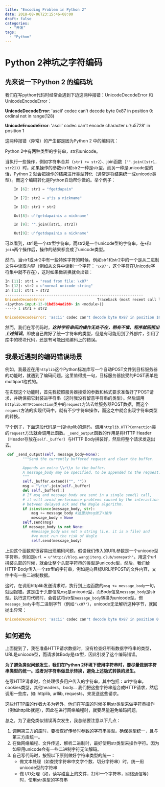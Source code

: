 ```yaml
---
title: "Encoding Problem in Python 2"
date: 2018-08-06T23:15:46+08:00
draft: false
categories:
  - "开发"
tags:
  - "Python"
---
```


Python 2神坑之字符编码
==========




## 先来说一下Python 2 的编码坑

我们在写python代码时经常会遇到下边这两种报错：UnicodeDecodeError 和 UnicodeEncodeError：

**UnicodeDecodeError**: 'ascii' codec can't decode byte 0x87 in position 0: ordinal not in range(128)

**UnicodeEncodeError**: 'ascii' codec can't encode character u'\u5728' in position 1

这两种报错（异常）的产生都是因为Python 2 中的编码坑：

Python 2中有两种类型的字符串，str和unicode。

当执行一些操作，例如字符串合并（```str1 += str2```）、join函数（```"".join([str1, str2])```）时，如果操作的参数str1和str2一种是str型，而另一种是unicode型的话，Python 2 就会把操作的结果进行类型转化（通常是将结果统一成unicode类型）。而这个编码转化是Python自动帮你做的。举个例子：

```python
	In [6]: str1 = "fgetdapain"

	In [7]: str2 = u"is a nickname"

	In [8]: str1 + str2

	Out[8]: u'fgetdapainis a nickname'

	In [9]: "".join([str1, str2])

	Out[9]: u'fgetdapainis a nickname'

```



可以看到，str1是一个str型字符串，而str2是一个unicode型的字符串，在```+```和```join```两个操作后，操作的结果都变成了unicode类型。



然而，当str1或str2中有一些特殊字符的时候，例如str1和str2中的一个是从二进制文件中读取内容（例如从文件中读到一个字符：```'\x87'```，这个字符在Unicode字符集中就不存在），这时如果做转换就会出错：

```python
In [11]: str1 = "read from file: \x87"
In [12]: str2 = u"normal unicode string"
In [13]: str1 + str2
---------------------------------------------------------------
UnicodeDecodeError                        Traceback (most recent call last)
<ipython-input-13-01bd5b4ad288> in <module>()
----> 1 str1 + str2

UnicodeDecodeError: 'ascii' codec can't decode byte 0x87 in position 16: ordinal not in range(128)
```



然而，我们在写代码时，***这种字符串间的操作无处不在，稍有不慎，程序就回报出上述错误***。即使自己做好了统一字符串的类型，但是有可能用到了外部库，引用了库中的模块代码，还是有可能出现编码上的错误。



## 我最近遇到的编码错误场景

例如，我最近在用```httplib```这个Python标准库写一个自动POST文件到目标服务器的功能时，就遇到了编码问题。这里值得提一句，目标服务器接受的POST表单是multipart格式的。

在实现这个功能时，首先我按照服务器接受的参数和格式要求准备好了POST请求，并确保把它封装进字符串（这时我没有留意字符串的类型）。然后调用```httplib.HTTPConnection```类中的```request```方法去给服务器POST数据，而这个```request```方法的实现代码中，就有不少字符串操作，而这之中就会出现字符串类型的转换。

举个例子，下面这段代码是一段httplib的源码，调用```httplib.HTTPConnection```类的```request```方法就会调用此函数。```_send_output```函数的作用是将HTTP Header（Header存放在```self._buffer```）与HTTP Body拼装好，然后将整个请求发送出去。

```python
 def _send_output(self, message_body=None):
        """Send the currently buffered request and clear the buffer.

        Appends an extra \\r\\n to the buffer.
        A message_body may be specified, to be appended to the request.
        """
        self._buffer.extend(("", ""))
        msg = "\r\n".join(self._buffer)
        del self._buffer[:]
        # If msg and message_body are sent in a single send() call,
        # it will avoid performance problems caused by the interaction
        # between delayed ack and the Nagle algorithm.
        if isinstance(message_body, str):
            msg += message_body	#这里对msg做了+操作
            message_body = None
        self.send(msg)
        if message_body is not None:
            #message_body was not a string (i.e. it is a file) and
            #we must run the risk of Nagle
            self.send(message_body)
```

上边这个函数就很容易出现编码问题，假设我们传入的URL参数是一个unicode型字符串，例如是```url = u"http://blog.wangjiteng.club/somepath"```。用这个url拼装头部的时候，就会让整个头部字符串的类型是unicode型，然后，我们给HTTP Body传入一个str型的字符串，例如是向目标URL所POST的文件内容，文件中有一些二进制数据。

这时，在调用httplib发送请求时，执行到上边函数的```msg += message_body```一句，就回报错。这是由于头部信息```msg```是unicode型，而Body信息```message_body```是str型。执行这句代码时，会尝试将str型```message_body```转换为unicode型。但```message_body```中有二进制字节（例如```'\x87'```），unicode无法解析这种字节，就回抛出异常：

```python
UnicodeDecodeError: 'ascii' codec can't decode byte 0x87 in position 0: ordinal not in range(128)
```



## 如何避免

上面提到了，我在准备HTTP请求数据时，没有检查好所有数据字符串的类型，URL是unicode型，而请求体Body是str型，因此引发了这个编码错误。

**为了避免类似问题发生，我们在Python 2环境下使用字符串时，要尽量做到字符串类型的统一。或者对字符串做显示转换，避免上述隐式转换的发生。**

在写HTTP请求时，会处理很多用户传入的字符串，其中包括：url字符串，cookies类型，其他headers，body... 我们把这些字符串组合成HTTP请求，然后调用一些库，如: httplib, urllib, requests，来发送这些请求。

这些HTTP库的作者大多为老外，他们在写库的时候多用str类型来做字符串操作（例如httplib就是），因此在进行网络编程时，就要尽量避免编码问题。

总之，为了避免类似错误再次发生，我总结要注意以下几点：

1. 调用第三方的库时，要检查好传参时参数的字符串类型。确保类型统一，且与第三方库统一。
2. 在做网络编程、文件传送、解析二进制时，最好使用str类型来操作字符。因为如果用unicode会有一些二进制字符无法解码。
3. 自己写代码时，按照以下原则做好字符串类型的统一：
    - 做文本处理（如查找字符串中文字个数、切分字符串）时，统一用unicode型的字符串
    - 做 I/O处理（如，读写磁盘上的文件，打印一个字符串，网络通信等）时，使用str类型的字符串



